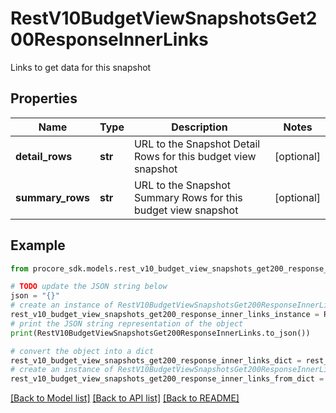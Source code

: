 # RestV10BudgetViewSnapshotsGet200ResponseInnerLinks

Links to get data for this snapshot

## Properties

Name | Type | Description | Notes
------------ | ------------- | ------------- | -------------
**detail_rows** | **str** | URL to the Snapshot Detail Rows for this budget view snapshot | [optional] 
**summary_rows** | **str** | URL to the Snapshot Summary Rows for this budget view snapshot | [optional] 

## Example

```python
from procore_sdk.models.rest_v10_budget_view_snapshots_get200_response_inner_links import RestV10BudgetViewSnapshotsGet200ResponseInnerLinks

# TODO update the JSON string below
json = "{}"
# create an instance of RestV10BudgetViewSnapshotsGet200ResponseInnerLinks from a JSON string
rest_v10_budget_view_snapshots_get200_response_inner_links_instance = RestV10BudgetViewSnapshotsGet200ResponseInnerLinks.from_json(json)
# print the JSON string representation of the object
print(RestV10BudgetViewSnapshotsGet200ResponseInnerLinks.to_json())

# convert the object into a dict
rest_v10_budget_view_snapshots_get200_response_inner_links_dict = rest_v10_budget_view_snapshots_get200_response_inner_links_instance.to_dict()
# create an instance of RestV10BudgetViewSnapshotsGet200ResponseInnerLinks from a dict
rest_v10_budget_view_snapshots_get200_response_inner_links_from_dict = RestV10BudgetViewSnapshotsGet200ResponseInnerLinks.from_dict(rest_v10_budget_view_snapshots_get200_response_inner_links_dict)
```
[[Back to Model list]](../README.md#documentation-for-models) [[Back to API list]](../README.md#documentation-for-api-endpoints) [[Back to README]](../README.md)


